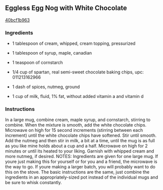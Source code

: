 ## Eggless Egg Nog with White Chocolate

[40bcf1b963](http://tastykitchen.com/recipes/drinks/eggless-egg-nog-with-white-chocolate/)

### Ingredients

 - 1 tablespoon of cream, whipped, cream topping, pressurized

 - 1 tablespoon of syrup, maple, canadian

 - 1 teaspoon of cornstarch

 - 1/4 cup of spartan, real semi-sweet chocolate baking chips, upc: 011213162966

 - 1 dash of spices, nutmeg, ground

 - 1 cup of milk, fluid, 1% fat, without added vitamin a and vitamin d

### Instructions

In a large mug, combine cream, maple syrup, and cornstarch, stirring to combine. When the mixture is smooth, add the white chocolate chips. Microwave on high for 15 second increments (stirring between each increment) until the white chocolate chips have softened. Stir until smooth. Add the nutmeg and then stir in milk, a bit at a time, until the mug is as full as you like mine holds about a cup and a half. Microwave on high for 2 minutes or until its heated to your liking. Garnish with whipped cream and more nutmeg, if desired. NOTES: Ingredients are given for one large mug. If youre just making this for yourself or for you and a friend, the microwave is the way to go. If youre making a larger batch, you will probably want to do this on the stove. The basic instructions are the same, just combine the ingredients in an appropriately-sized pot instead of the individual mugs and be sure to whisk constantly.